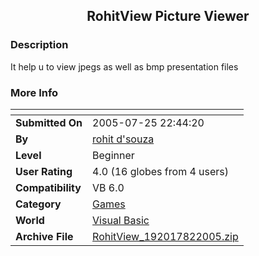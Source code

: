 ﻿<div align="center">

## RohitView Picture Viewer


</div>

### Description

It help u to view jpegs as well as bmp presentation files
 
### More Info
 


<span>             |<span>
---                |---
**Submitted On**   |2005-07-25 22:44:20
**By**             |[rohit d'souza](https://github.com/Planet-Source-Code/PSCIndex/blob/master/ByAuthor/rohit-d-souza.md)
**Level**          |Beginner
**User Rating**    |4.0 (16 globes from 4 users)
**Compatibility**  |VB 6\.0
**Category**       |[Games](https://github.com/Planet-Source-Code/PSCIndex/blob/master/ByCategory/games__1-38.md)
**World**          |[Visual Basic](https://github.com/Planet-Source-Code/PSCIndex/blob/master/ByWorld/visual-basic.md)
**Archive File**   |[RohitView\_192017822005\.zip](https://github.com/Planet-Source-Code/rohit-d-souza-rohitview-picture-viewer__1-61954/archive/master.zip)








